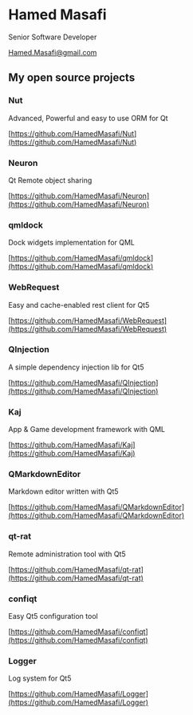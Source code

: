 # Hamed Masafi
Senior Software Developer

Hamed.Masafi@gmail.com

## My open source projects

### Nut
Advanced, Powerful and easy to use ORM for Qt

[https://github.com/HamedMasafi/Nut](https://github.com/HamedMasafi/Nut)

### Neuron
Qt Remote object sharing

[https://github.com/HamedMasafi/Neuron](https://github.com/HamedMasafi/Neuron)

### qmldock
Dock widgets implementation for QML

[https://github.com/HamedMasafi/qmldock](https://github.com/HamedMasafi/qmldock)

### WebRequest
Easy and cache-enabled rest client for Qt5

[https://github.com/HamedMasafi/WebRequest](https://github.com/HamedMasafi/WebRequest)

### QInjection
A simple dependency injection lib for Qt5

[https://github.com/HamedMasafi/QInjection](https://github.com/HamedMasafi/QInjection)

### Kaj
App & Game development framework with QML

[https://github.com/HamedMasafi/Kaj](https://github.com/HamedMasafi/Kaj)

### QMarkdownEditor
Markdown editor written with Qt5

[https://github.com/HamedMasafi/QMarkdownEditor](https://github.com/HamedMasafi/QMarkdownEditor)

### qt-rat
Remote administration tool with Qt5

[https://github.com/HamedMasafi/qt-rat](https://github.com/HamedMasafi/qt-rat)

### confiqt
Easy Qt5 configuration tool

[https://github.com/HamedMasafi/confiqt](https://github.com/HamedMasafi/confiqt)

### Logger
Log system for Qt5

[https://github.com/HamedMasafi/Logger](https://github.com/HamedMasafi/Logger)